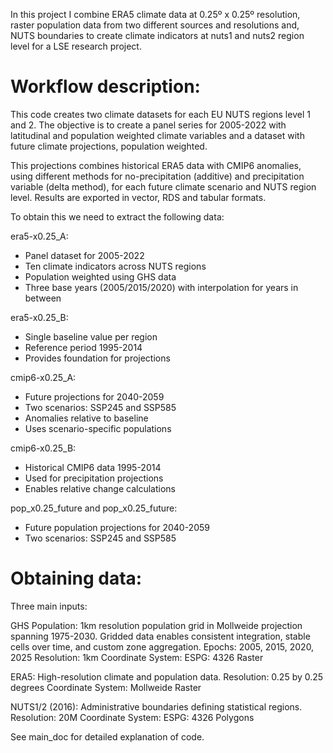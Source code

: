 In this project I combine ERA5 climate data at 0.25º x 0.25º resolution, raster population data from two different sources and resolutions and, NUTS boundaries to create climate indicators at nuts1 and nuts2 region level for a LSE research project.

# Workflow description:
This code creates two climate datasets for each EU NUTS regions level 1 and 2. The objective is to create a panel series for 2005-2022 with latitudinal and population weighted climate variables and a dataset with future climate projections, population weighted.

This projections combines historical ERA5 data with CMIP6 anomalies, using different methods for no-precipitation (additive) and precipitation variable (delta method), for each future climate scenario and NUTS region level. Results are exported in vector, RDS and tabular formats.

To obtain this we need to extract the following data:

era5-x0.25_A:
- Panel dataset for 2005-2022 
- Ten climate indicators across NUTS regions 
- Population weighted using GHS data 
- Three base years (2005/2015/2020) with interpolation for years in between

era5-x0.25_B: 
- Single baseline value per region
- Reference period 1995-2014
- Provides foundation for projections

cmip6-x0.25_A:
- Future projections for 2040-2059
- Two scenarios: SSP245 and SSP585
- Anomalies relative to baseline
- Uses scenario-specific populations

cmip6-x0.25_B:
- Historical CMIP6 data 1995-2014 
- Used for precipitation projections 
- Enables relative change calculations

pop_x0.25_future and pop_x0.25_future: 
- Future population projections for 2040-2059 
- Two scenarios: SSP245 and SSP585

# Obtaining data:

Three main inputs:

GHS Population: 
1km resolution population grid in Mollweide projection spanning 1975-2030. Gridded data enables consistent integration, stable cells over time, and custom zone aggregation.
  Epochs: 2005, 2015, 2020, 2025
  Resolution: 1km 
  Coordinate System: ESPG: 4326
  Raster

ERA5: High-resolution climate and population data. 
  Resolution: 0.25 by 0.25 degrees
  Coordinate System: Mollweide
  Raster
  
NUTS1/2 (2016): Administrative boundaries defining statistical regions. 
  Resolution: 20M 
  Coordinate System: ESPG: 4326
  Polygons
  
  See main_doc for detailed explanation of code.
